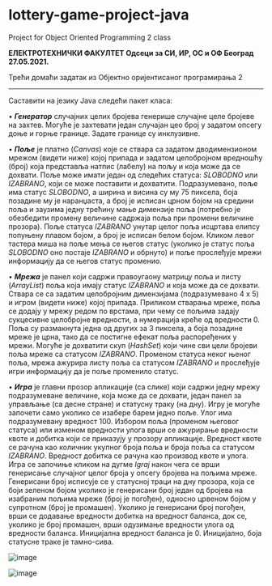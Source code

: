 # lottery-game-project-java
Project for Object Oriented Programming 2 class



<b>ЕЛЕКТРОТЕХНИЧКИ ФАКУЛТЕТ
Одсеци за СИ, ИР, ОС и ОФ Београд 27.05.2021.</b>

Трећи домаћи задатак из
Објектно оријентисаног програмирања 2


<hr>



Саставити на језику Java следећи пакет класа:

• <b><i>Генератор</i></b> случајних целих бројева генерише случајне целе бројеве на захтев. Могуће је 
захтевати један случајан цео број у задатом опсегу доње и горње границе. Задате границе су 
инклузивне.

• <b><i>Поље</i></b> је платно (<i>Canvas</i>) које се ствара са задатом дводимензионом мрежом (видети ниже)
којој припада и задатом целобројном вредношћу (број) која представља натпис (лабелу) на 
пољу и која може да се дохвати. Поље може имати један од следећих статуса: <i>SLOBODNO</i> или 
<i>IZABRANO</i>, који се може поставити и дохватити. Подразумевано, поље има статус <i>SLOBODNO</i>,
а ширина и висина су му 75 пиксела, боја позадине му је наранџаста, а број је исписан црном 
бојом на средини поља и заузима једну трећину мање димензије поља (потребно је обезбедити 
промену величине садржаја поља при промени величине прозора). Поље статуса <i>IZABRANO</i>
унутар целог поља исцртава елипсу попуњену плавом бојом, а број је исписан белом бојом.
Кликом левог тастера миша на поље мења се његов статус (уколико је статус поља <i>SLOBODNO</i>
оно постаје <i>IZABRANO</i> и обрнуто) и поље прослеђује мрежи информацију да се његов статус
променио.

• <b><i>Мрежа</i></b> је панел који садржи правоугаону матрицу поља и листу (<i>ArrayList</i>) поља која имају 
статус <i>IZABRANO</i> и која може да се дохвати. Ствара се са задатим целобројним димензијама
(подразумевано 4 х 5) и игром (видети ниже) којој припада. Приликом стварања мреже, поља се 
додају у мрежу редом по врстама, при чему се пољима задају сукцесивне целобројне вредности, 
а нумерација креће од вредности 0. Поља су размакнута једна од других за 3 пиксела, а боја 
позадине мреже је црна, тако да се постигне ефекат поља распоређених у мрежи. Могуће је 
дохватити скуп (<i>HashSet</i>) који чине сви цели бројеви поља мреже са статусом <i>IZABRANO</i>.
Променом статуса неког њеног поља, мрежа ажурира листу поља са статусом <i>IZABRANO</i> и
прослеђује игри информацију да је поље променило статус.

• <b><i>Игра</i></b> је главни прозор апликације (са слике) који садржи једну мрежу подразумеване величине, 
која може да се дохвати, један панел за управљање (са десне стране) и статусну траку (на дну). 
Игру је могуће започети само уколико се изабере барем једно поље. Улог има подразумевану 
вредност 100. Избором поља (променом његовог статуса) или изменом вредности улога врши се 
ажурирање вредности квоте и добитка који се приказују у прозору апликације. Вредност квоте 
се рачуна као количник укупног броја поља и броја поља са статусом <i>IZABRANO</i>. Вредност 
добитка се рачуна као производ квоте и улога. Игра се започиње кликом на дугме <i>Igraj</i> након 
чега се врши генерисање случајног целог броја у опсегу 
бројева на пољима мреже. Генерисани број исписује се у 
статусној траци на дну прозора, која се боји зеленом бојом 
уколико је генерисани број један од бројева на изабраним 
пољима мреже (број је погођен), односно црвеном бојом у 
супротном (број је промашен). Уколико је генерисани број 
погођен, врши се додавање вредности добитка на вредност 
баланса, док се, уколико је број промашен, врши одузимање 
вредности улога од вредности баланса. Иницијална вредност 
баланса је 0. Иницијално, боја статусне траке је тамно-сива.

![image](https://user-images.githubusercontent.com/92127059/148452737-d4b5f545-742a-47eb-bdbc-15ee16724392.png)

![image](https://user-images.githubusercontent.com/92127059/148454263-71bb2f1d-45f3-406c-8136-b1658c826ca0.png)

